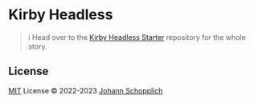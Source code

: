 # Kirby Headless

> ℹ️ Head over to the [Kirby Headless Starter](https://github.com/johannschopplich/kirby-headless-starter) repository for the whole story.

## License

[MIT](./LICENSE) License © 2022-2023 [Johann Schopplich](https://github.com/johannschopplich)
